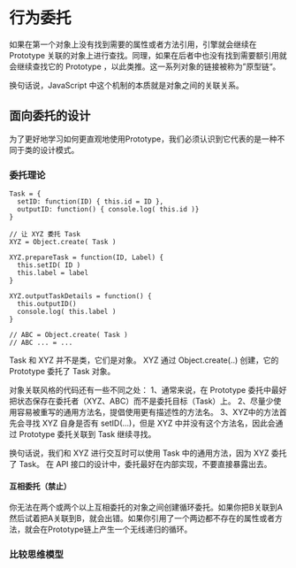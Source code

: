 # 行为委托

如果在第一个对象上没有找到需要的属性或者方法引用，引擎就会继续在 Prototype 关联的对象上进行查找。同理，如果在后者中也没有找到需要额引用就会继续查找它的 Prototype ，以此类推。这一系列对象的链接被称为”原型链“。

换句话说，JavaScript 中这个机制的本质就是对象之间的关联关系。

## 面向委托的设计

为了更好地学习如何更直观地使用Prototype，我们必须认识到它代表的是一种不同于类的设计模式。

### 委托理论
```
Task = {
  setID: function(ID) { this.id = ID },
  outputID: function() { console.log( this.id )}
}

// 让 XYZ 委托 Task
XYZ = Object.create( Task )

XYZ.prepareTask = function(ID, Label) {
  this.setID( ID )
  this.label = label
}

XYZ.outputTaskDetails = function() {
  this.outputID()
  console.log( this.label )
}

// ABC = Object.create( Task )
// ABC ... = ...
```
Task 和 XYZ 并不是类，它们是对象。 XYZ 通过 Object.create(..) 创建，它的 Prototype 委托了 Task 对象。

对象关联风格的代码还有一些不同之处：
1、通常来说，在 Prototype 委托中最好把状态保存在委托者（XYZ、ABC）而不是委托目标（Task）上。
2、尽量少使用容易被重写的通用方法名，提倡使用更有描述性的方法名。
3、XYZ中的方法首先会寻找 XYZ 自身是否有 setID(...)，但是 XYZ 中并没有这个方法名，因此会通过 Prototype 委托关联到 Task 继续寻找。

换句话说，我们和 XYZ 进行交互时可以使用 Task 中的通用方法，因为 XYZ 委托了 Task。
在 API 接口的设计中，委托最好在内部实现，不要直接暴露出去。
 
 #### 互相委托（禁止）
 你无法在两个或两个以上互相委托的对象之间创建循环委托。如果你把B关联到A然后试着把A关联到B，就会出错。如果你引用了一个两边都不存在的属性或者方法，就会在Prototype链上产生一个无线递归的循环。

 ### 比较思维模型
 